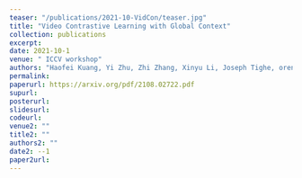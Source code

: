 ```yaml
---
teaser: "/publications/2021-10-VidCon/teaser.jpg"
title: "Video Contrastive Learning with Global Context"
collection: publications
excerpt: 
date: 2021-10-1
venue: " ICCV workshop"
authors: "Haofei Kuang, Yi Zhu, Zhi Zhang, Xinyu Li, Joseph Tighe, oren Schwertfeger, Cyrill Stachniss, Mu Li"
permalink: 
paperurl: https://arxiv.org/pdf/2108.02722.pdf
supurl: 
posterurl: 
slidesurl: 
codeurl: 
venue2: ""
title2: ""
authors2: ""
date2: --1
paper2url: 
---
```

